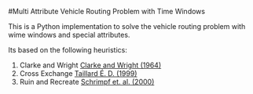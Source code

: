 ﻿#Multi Attribute Vehicle Routing Problem with Time Windows

This is a Python implementation to solve the vehicle routing problem with wime windows and special attributes.

Its based on the following heuristics:

1) Clarke and Wright [Clarke and Wright (1964)]([https%3A%2F%2Fpubsonline.informs.org%2Fdoi%2F10.1287%2Fopre.12.4.568](https://pubsonline.informs.org/doi/abs/10.1287/opre.12.4.568))
2) Cross Exchange [Taillard É. D. (1999)](https://www.cambridge.org/core/journals/rairo-operations-research/article/abs/a-heuristic-column-generation-method-for-the-heterogeneous-fleet-vrp/43290613FFEC6E95A2CBDF03439BB454)
3) Ruin and Recreate [Schrimpf et. al. (2000)]([https://www.sciencedirect.com/science/article/abs/pii/S0021999199964136](https://www.sciencedirect.com/science/article/abs/pii/S0021999199964136)https://www.sciencedirect.com/science/article/abs/pii/S0021999199964136)


